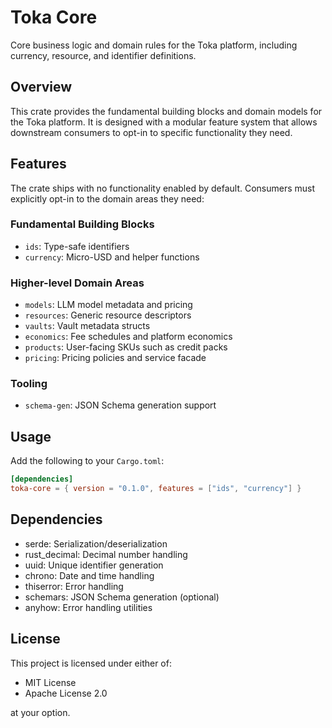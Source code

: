 # Toka Core

Core business logic and domain rules for the Toka platform, including currency, resource, and identifier definitions.

## Overview

This crate provides the fundamental building blocks and domain models for the Toka platform. It is designed with a modular feature system that allows downstream consumers to opt-in to specific functionality they need.

## Features

The crate ships with no functionality enabled by default. Consumers must explicitly opt-in to the domain areas they need:

### Fundamental Building Blocks
- `ids`: Type-safe identifiers
- `currency`: Micro-USD and helper functions

### Higher-level Domain Areas
- `models`: LLM model metadata and pricing
- `resources`: Generic resource descriptors
- `vaults`: Vault metadata structs
- `economics`: Fee schedules and platform economics
- `products`: User-facing SKUs such as credit packs
- `pricing`: Pricing policies and service facade

### Tooling
- `schema-gen`: JSON Schema generation support

## Usage

Add the following to your `Cargo.toml`:

```toml
[dependencies]
toka-core = { version = "0.1.0", features = ["ids", "currency"] }
```

## Dependencies

- serde: Serialization/deserialization
- rust_decimal: Decimal number handling
- uuid: Unique identifier generation
- chrono: Date and time handling
- thiserror: Error handling
- schemars: JSON Schema generation (optional)
- anyhow: Error handling utilities

## License

This project is licensed under either of:
- MIT License
- Apache License 2.0

at your option. 